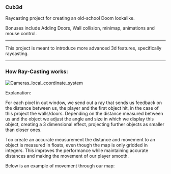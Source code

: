 ### Cub3d

Raycasting project for creating an old-school Doom lookalike.

Bonuses include Adding Doors, Wall collision, minimap, animations and mouse control.

---

This project is meant to introduce more advanced 3d features, specifically raycasting.

---

### How Ray-Casting works:

![Cameras_local_coordinate_system](https://github.com/user-attachments/assets/df0e27a4-3f45-4c22-a803-feb5489ef9d4)

Explanation:

For each pixel in out window, we send out a ray that sends us feedback on the distance between us, the player and the first object hit, in the case of this project the walls/doors.
Depending on the distance measured between us and the object we adjust the angle and size in which we display this object, creating a 3 dimensional effect, projecting further objects as smaller than closer ones.

Too create an accurate measurement the distance and movement to an object is measured in floats, even though the map is only gridded in integers. 
This improves the performance while maintaining accurate distances and making the movement of our player smooth.

Below is an example of movement through our map:

<!-- <div> insert video of our program here </div> -->
